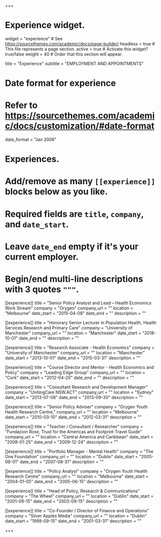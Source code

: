 +++
# Experience widget.
widget = "experience"  # See https://sourcethemes.com/academic/docs/page-builder/
headless = true  # This file represents a page section.
active = true  # Activate this widget? true/false
weight = 40  # Order that this section will appear.

title = "Experience"
subtitle = "EMPLOYMENT AND APPOINTMENTS"

# Date format for experience
#   Refer to https://sourcethemes.com/academic/docs/customization/#date-format
date_format = "Jan 2006"

# Experiences.
#   Add/remove as many `[[experience]]` blocks below as you like.
#   Required fields are `title`, `company`, and `date_start`.
#   Leave `date_end` empty if it's your current employer.
#   Begin/end multi-line descriptions with 3 quotes `"""`.

[[experience]]
  title = "Senior  Policy  Analyst  and  Lead  –  Health  Economics  Work Stream"
  company = "Orygen"
  company_url = ""
  location = "Melbourne"
  date_start = "2015-04-08"
  date_end = ""
  description = ""

[[experience]]
  title = "Honorary  Senior  Lecturer  in  Population  Health,  Health  Services  Research  and  Primary  Care"
  company = "University of Manchester"
  company_url = ""
  location = "Manchester"
  date_start = "2018-10-01"
  date_end = ""
  description = ""

[[experience]]
  title = "Research  Associate  -  Health  Economics"
  company = "University  of Manchester"
  company_url = ""
  location = "Manchester"
  date_start = "2013-10-01"
  date_end = "2015-03-31"
  description = ""

[[experience]]
  title = "Course  Director and Mentor -  Health  Economics and Policy"
  company = "Leading Edge Group"
  company_url = ""
  location = "Cork"
  date_start = "2012-04-20"
  date_end = ""
  description = ""
  
[[experience]]
  title = "Consultant Research  and  Development  Manager"
  company = "UnitingCare  NSW.ACT"
  company_url = ""
  location = "Sydney"
  date_start = "2013-07-08"
  date_end = "2013-09-30"
  description = ""
  
[[experience]]
  title = "Senior  Policy  Adviser"
  company = "Orygen  Youth  Health  Research  Centre,"
  company_url = ""
  location = "Melbourne"
  date_start = "2010-03-10"
  date_end = "2012-03-31"
  description = ""
  
[[experience]]
  title = "Teacher /  Consultant  /  Researcher"
  company = "Fundacion  Rose,  Trust  for  the  Americas  and  Footprint  Travel  Guide"
  company_url = ""
  location = "Central America and Caribbean"
  date_start = "2008-01-25"
  date_end = "2009-12-24"
  description = ""
  
[[experience]]
  title = "Portfolio  Manager  -  Mental  Health"
  company = "The  One  Foundation"
  company_url = ""
  location = "Dublin"
  date_start = "2005-09-01"
  date_end = "2007-08-31"
  description = ""  

[[experience]]
  title = "Policy  Analyst"
  company = "Orygen  Youth  Health  Research  Centre"
  company_url = ""
  location = "Melbourne"
  date_start = "2004-01-05"
  date_end = "2005-06-15"
  description = ""
  
[[experience]]
  title = "Head of Policy,  Research  &  Communications"
  company = "The Wheel"
  company_url = ""
  location = "Dublin"
  date_start = "2001-09-15"
  date_end = "2003-09-15"
  description = ""
  
[[experience]]
  title = "Co-Founder  /  Director  of Finance  and  Operations"
  company = "Silver Apples Media"
  company_url = ""
  location = "Dublin"
  date_start = "1998-09-15"
  date_end = "2001-03-31"
  description = "" 
  
+++


